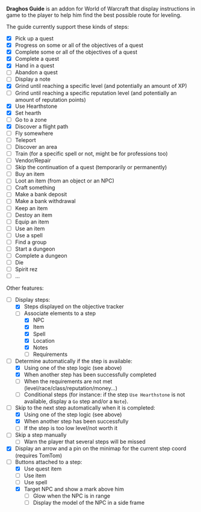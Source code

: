 **Draghos Guide** is an addon for World of Warcraft that display instructions in game to the player to help him find the best possible route for leveling.

The guide currently support these kinds of steps:

- [x] Pick up a quest
- [x] Progress on some or all of the objectives of a quest
- [x] Complete some or all of the objectives of a quest
- [x] Complete a quest
- [x] Hand in a quest
- [ ] Abandon a quest
- [ ] Display a note
- [x] Grind until reaching a specific level (and potentially an amount of XP)
- [ ] Grind until reaching a specific reputation level (and potentially an amount of reputation points)
- [x] Use Hearthstone
- [x] Set hearth
- [ ] Go to a zone
- [x] Discover a flight path
- [ ] Fly somewhere
- [ ] Teleport
- [ ] Discover an area
- [ ] Train (for a specific spell or not, might be for professions too)
- [ ] Vendor/Repair
- [ ] Skip the continuation of a quest (temporarily or permanently)
- [ ] Buy an item
- [ ] Loot an item (from an object or an NPC)
- [ ] Craft something
- [ ] Make a bank deposit
- [ ] Make a bank withdrawal
- [ ] Keep an item
- [ ] Destoy an item
- [ ] Equip an item
- [ ] Use an item
- [ ] Use a spell
- [ ] Find a group
- [ ] Start a dungeon
- [ ] Complete a dungeon
- [ ] Die
- [ ] Spirit rez
- [ ] ...

Other features:

- [ ] Display steps:
  - [x] Steps displayed on the objective tracker
  - [ ] Associate elements to a step
    - [x] NPC
    - [x] Item
    - [x] Spell
    - [x] Location
    - [x] Notes
    - [ ] Requirements
- [ ] Determine automatically if the step is available:
  - [x] Using one of the step logic (see above)
  - [x] When another step has been successfully completed
  - [ ] When the requirements are not met (level/race/class/reputation/money...)
  - [ ] Conditional steps (for instance: if the step `Use Hearthstone` is not available, display a `Go` step and/or a `Note`).
- [ ] Skip to the next step automatically when it is completed:
  - [x] Using one of the step logic (see above)
  - [x] When another step has been successfully
  - [ ] If the step is too low level/not worth it
- [ ] Skip a step manually
  - [ ] Warn the player that several steps will be missed
- [x] Display an arrow and a pin on the minimap for the current step coord (requires TomTom)
- [ ] Buttons attached to a step:
  - [x] Use quest item
  - [ ] Use item
  - [ ] Use spell
  - [x] Target NPC and show a mark above him
    - [ ] Glow when the NPC is in range
    - [ ] Display the model of the NPC in a side frame
